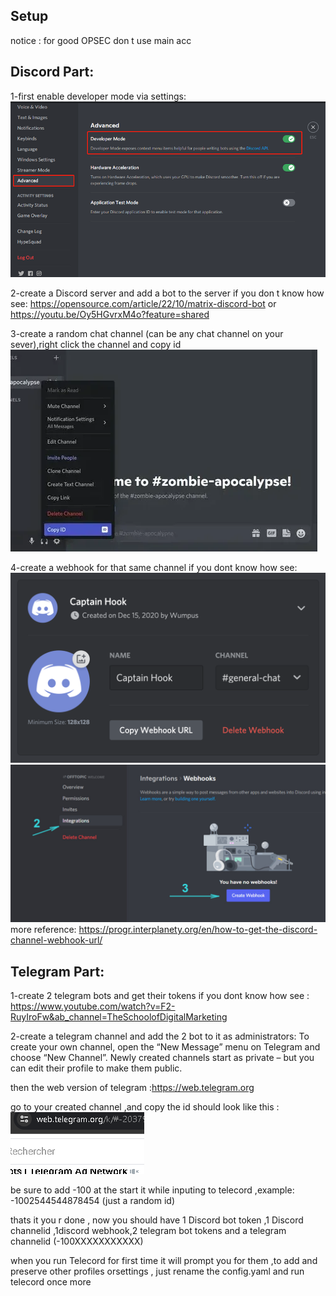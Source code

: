 Setup
----------

notice : for good OPSEC don t use main acc

Discord Part:
------------

1-first enable developer mode via settings:
![alt text](../images/discord-developer-mode-2.png)

2-create a Discord server and add a bot to the server if you don t know how see:
https://opensource.com/article/22/10/matrix-discord-bot
or
https://youtu.be/Oy5HGvrxM4o?feature=shared


3-create a random chat channel (can be any chat channel on your sever),right click the channel and copy id 
![alt text](../images/discord-channel-id.png)

4-create a webhook for that same channel if you dont know how see:
![alt text](<../images/Screen Shot 2020-12-15 at 4.51.38 PM.png>)
![alt text](../images/vp2d-howto-02-1200x600-1.jpg)
more reference:
https://progr.interplanety.org/en/how-to-get-the-discord-channel-webhook-url/


Telegram Part:
----------

1-create 2 telegram bots and get their tokens if you dont know how see : 
https://www.youtube.com/watch?v=F2-RuyIroFw&ab_channel=TheSchoolofDigitalMarketing

2-create a telegram channel and add the 2 bot to it as administrators:
To create your own channel, open the “New Message” menu on Telegram and choose “New Channel”. Newly created channels start as private – but you can edit their profile to make them public.

then the web version of telegram :https://web.telegram.org

go to your created channel ,and copy the id should look like this :
![alt text](<../images/2024-04-05 04_20_15-Telegram Web.png>)


be sure to add -100 at the start it while inputing to telecord ,example: -1002544544878454 (just a random id)

thats it you r done , now you should have 1 Discord bot token ,1 Discord channelid  ,1discord webhook,2 telegram bot tokens and a telegram channelid (-100XXXXXXXXXXX)

when you run Telecord for first time it will prompt you for them ,to add and preserve other profiles orsettings , just rename the config.yaml and run telecord once more

